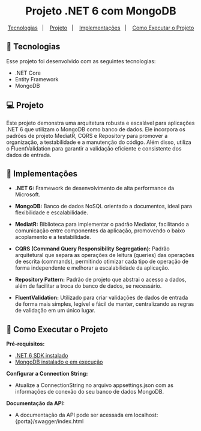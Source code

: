 <h1 align="center">Projeto .NET 6 com MongoDB</h1>

<p align="center">  
  <a href="#-tecnologias">Tecnologias</a>&nbsp;&nbsp;&nbsp;|&nbsp;&nbsp;&nbsp;
  <a href="#-projeto">Projeto</a>&nbsp;&nbsp;&nbsp;|&nbsp;&nbsp;&nbsp;
  <a href="#-layout">Implementações</a>&nbsp;&nbsp;&nbsp;|&nbsp;&nbsp;&nbsp;
  <a href="#-Equipe">Como Executar o Projeto</a>
</p>

## 🚀 Tecnologias

Esse projeto foi desenvolvido com as seguintes tecnologias:

- .NET Core
- Entity Framework
- MongoDB


## 💻 Projeto

Este projeto demonstra uma arquitetura robusta e escalável para aplicações .NET 6 que utilizam o MongoDB como banco de dados. Ele incorpora os padrões de projeto MediatR, CQRS e Repository para promover a organização, a testabilidade e a manutenção do código. Além disso, utiliza o FluentValidation para garantir a validação eficiente e consistente dos dados de entrada.


## 🔖 Implementações

- <strong>.NET 6:</strong> Framework de desenvolvimento de alta performance da Microsoft.

- <strong>MongoDB:</strong> Banco de dados NoSQL orientado a documentos, ideal para flexibilidade e escalabilidade.

- <strong>MediatR:</strong> Biblioteca para implementar o padrão Mediator, facilitando a comunicação entre componentes da aplicação, promovendo o baixo acoplamento e a testabilidade.

- <strong>CQRS (Command Query Responsibility Segregation):</strong> Padrão arquitetural que separa as operações de leitura (queries) das operações de escrita (commands), permitindo otimizar cada tipo de operação de forma independente e melhorar a escalabilidade da aplicação.

- <strong>Repository Pattern:</strong> Padrão de projeto que abstrai o acesso a dados, além de facilitar a troca do banco de dados, se necessário.

- <strong>FluentValidation:</strong> Utilizado para criar validações de dados de entrada de forma mais simples, legível e fácil de manter, centralizando as regras de validação em um único lugar.


## 🥇 Como Executar o Projeto

<strong>Pré-requisitos:</strong>
- [.NET 6 SDK instalado](https://dotnet.microsoft.com/pt-br/download)
- [MongoDB instalado e em execução](https://www.mongodb.com/try/download/community)

<strong>Configurar a Connection String:</strong>
- Atualize a ConnectionString no arquivo appsettings.json com as informações de conexão do seu banco de dados MongoDB.

<strong>Documentação da API:</strong>
- A documentação da API pode ser acessada em localhost:{porta}/swagger/index.html
